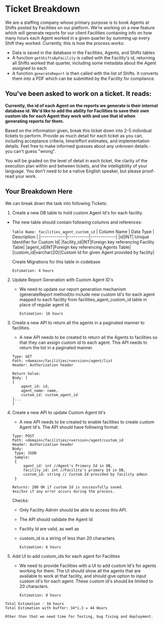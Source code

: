# Ticket Breakdown

We are a staffing company whose primary purpose is to book Agents at Shifts posted by Facilities on our platform. We're working on a new feature which will generate reports for our client Facilities containing info on how many hours each Agent worked in a given quarter by summing up every Shift they worked. Currently, this is how the process works:

- Data is saved in the database in the Facilities, Agents, and Shifts tables
- A function `getShiftsByFacility` is called with the Facility's id, returning all Shifts worked that quarter, including some metadata about the Agent assigned to each
- A function `generateReport` is then called with the list of Shifts. It converts them into a PDF which can be submitted by the Facility for compliance.

## You've been asked to work on a ticket. It reads:

**Currently, the id of each Agent on the reports we generate is their internal database id. We'd like to add the ability for Facilities to save their own custom ids for each Agent they work with and use that id when generating reports for them.**

Based on the information given, break this ticket down into 2-5 individual tickets to perform. Provide as much detail for each ticket as you can, including acceptance criteria, time/effort estimates, and implementation details. Feel free to make informed guesses about any unknown details - you can't guess "wrong".

You will be graded on the level of detail in each ticket, the clarity of the execution plan within and between tickets, and the intelligibility of your language. You don't need to be a native English speaker, but please proof-read your work.

## Your Breakdown Here

We can break down the task into following Tickets:

1. Create a new DB table to hold custom Agent Id's for each facility.

- The new table should contain following columns and references:

  `Table Name: facilities_agent_custom_id`
  | Column Name | Data Type | Description |
  |-------------|-----------|-------------|
  |id|INT| Unique Identifier for Custom Id|
  |facility_id|INT|Foreign key referencing Facility Table|
  |agent_id|INT|Foreign key referencing Agents Table|
  |custom_id|varchar(20)|Custom Id for given Agent provided by facility|

  Create Migrations for this table in codebase

  `Estimation: 4 hours`

2. Update Report Generation with Custom Agent ID's

   - We need to update our report generation mechanism (generateReport method)to include new custom Id's for each agent mapped to each facility from facilities_agent_custom_id table in place of regular agent id.

   
	 `Estimation: 16 hours`

3. Create a new API to return all the agents in a paginated manner to facilities.

   - A new API needs to be created to return all the Agents to facilities so that they can assign custom id to each agent. This API needs to return the list in a paginated manner.

  
	```
   Type: GET
   Path: <domain>/facilities/<version>/agent/list
   Header: Authorization header

   Return Value:
   Body: [
   	{
   		agent_id: id,
   		agent_name: name,
   		custom_id: custom_agent_id
   	}...
   ]
   ```

4. Create a new API to update Custom Agent Id's

   - A new API needs to be created to enable facilities to create custom Agent Id's. The API should have following format:

   ```
   Type: POST
   Path: <domain>/facilities/<version>/agent/custom_id
   Header: Authorization header
   Body:
   	Type: JSON
   	Sample:
   	{
   		agent_id: int //Agent's Primary Id in DB,
   		facility_id: int //Facility's primary Id in DB,
   		custom_id: string // Custom Id provided by facility admin
   	}

   Returns: 200 OK if custom Id is successfully saved.
   4xx/5xx if any error occurs during the process.
   ```

   Checks:

   - Only Facility Admin should be able to access this API.
   - The API should validate the Agent Id
   - Facility Id are valid, as well as
   - custom_id is a string of less than 20 characters.

   
	 `Estimation: 6 hours `

5. Add UI to add custom_ids for each agent for Facilities

   - We need to provide Facilities with a UI to add custom Id's for agents working for them. The UI should show all the agents that are available to work at that facility, and should give option to input custom id's for each agent. These custom id's should be limited to 20 characters.

   
	 `Estimation: 8 hours`

```
Total Estimation : 34 hours
Total Estimation with buffer: 34*1.3 = 44 Hours

Other than that we need time for Testing, bug fixing and deployment.
```
